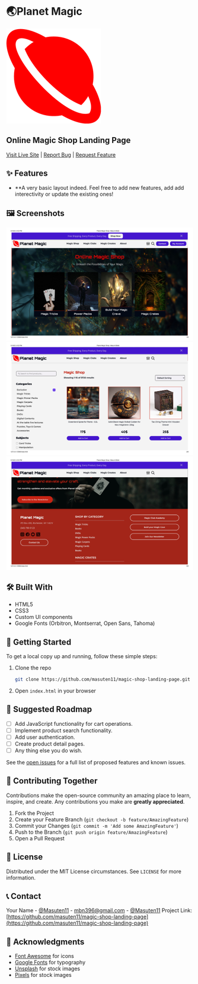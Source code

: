 # 🌏Planet Magic
![Planet Magic Logo](Media/planet-256.png)


## Online Magic Shop Landing Page
[Visit Live Site](https://masuten11.github.io/magic-shop-landing-page) | [Report Bug](https://github.com/masuten11/magic-shop-landing-page/issues) | [Request Feature](https://github.com/masuten11/magic-shop-landing-page/issues)

## ✨ Features
- **A very basic layout indeed. Feel free to add new features, add add interectivity or update the existing ones!

## 🖼️ Screenshots
![Number-1](Screenshots/Planet-magic01.jpg)
![Number-2](Screenshots/Planet-magic02.jpg)
![Number-3](Screenshots/Planet-magic03.jpg)


## 🛠️ Built With
- HTML5
- CSS3
- Custom UI components
- Google Fonts (Orbitron, Montserrat, Open Sans, Tahoma)


## 🚀 Getting Started
To get a local copy up and running, follow these simple steps:

1. Clone the repo
   ```sh
   git clone https://github.com/masuten11/magic-shop-landing-page.git
   ```
2. Open `index.html` in your browser


## 🔄 Suggested Roadmap
- [ ] Add JavaScript functionality for cart operations.
- [ ] Implement product search functionality.
- [ ] Add user authentication.
- [ ] Create product detail pages.
- [ ] Any thing else you do wish.

See the [open issues](https://github.com/masuten11/magic-shop-landing-page/issues) for a full list of proposed features and known issues.


## 🤝 Contributing Together
Contributions make the open-source community an amazing place to learn, inspire, and create. Any contributions you make are **greatly appreciated**.
1. Fork the Project
2. Create your Feature Branch (`git checkout -b feature/AmazingFeature`)
3. Commit your Changes (`git commit -m 'Add some AmazingFeature'`)
4. Push to the Branch (`git push origin feature/AmazingFeature`)
5. Open a Pull Request


## 📄 License
Distributed under the MIT License circumstances. See `LICENSE` for more information.

## 📞 Contact
Your Name - [@Masuten11](https://x.com/Masuten11?t=P0pK6Iiiv_AfIkPr26q71Q&s=03) - mbn396@gmail.com - [@Masuten11](https://www.facebook.com/share/1JMzZiErLf/)
Project Link: [https://github.com/masuten11/magic-shop-landing-page](https://github.com/masuten11/magic-shop-landing-page)

## 🙏 Acknowledgments
* [Font Awesome](https://fontawesome.com) for icons
* [Google Fonts](https://fonts.google.com) for typography
* [Unsplash](https://unsplash.com) for stock images
* [Pixels](https://www.pexels.com/) for stock images
